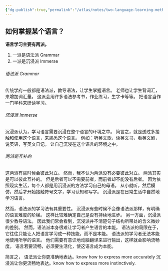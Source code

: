 ```yaml
---
{"dg-publish":true,"permalink":"/atlas/notes/two-language-learning-methods/","tags":["tuition/language"]}
---
```



## 如何掌握某个语言？

**语言学习主要有两派。**
1. 一派是语法派 Grammar
2. 一派是沉浸派 Immerse

###### 语法派 Grammar
传统学府一般都是语法派，教导语法，让学生掌握语言。
老师也让学生背词汇，来增加词汇量。
这派会用许多语法参考书，作业练习，生字卡等等。
把语言当作一门学科来研读学习。

###### 沉浸派  Immerse
沉浸派认为，学习语言需要沉浸在整个语言的环境之中。
简言之，就是透过多接触和使用这个语言，来熟悉这个语言。
例如：听英文歌，读英文书，看英文剧，说英语，写英文日记。
让自己沉浸在这个语言的环境之中。

###### 两派是互补的
这两派有些时候会彼此对立。
然而，我不认为两派没有必要彼此对立。
两派其实是可以彼此互补的。
但是后者可以不需要前者，而前者却不能没有后者。
因为依照现实生活，每个人都是用沉浸派的方法学习自己的母语。
从小就听，然后模仿，然后才开始接触符号文字，学习认知和写字。
沉浸派是在日常生活中自然地学习语言。

然而，语法派的学习法有其重要性。
沉浸派有些时候不会像语法派那样，有明确的语言难度的阶梯。
这样比较难确定自己是否有持续地进步。
另一方面，沉浸派很少教导语法。
因此我们常会看到，沉浸派并不清楚句子结构所带处的含义微妙的差别。
然而，语法派本身很难让学习者产生语言的本能。
语法派的局限在于，它往往只能让人把语言学习成一种技能，而不是本能。
语法派的学习者无法本能地使用所学的语言。
他们需要有意识地动脑翻译来进行输出，这样就会影响流畅度。
语言若要流畅，必须要生活化，使这语言成为本能。

简言之，
语法派让你更准确地表达。know how to express more accurately 
沉浸派让你更流畅地表达。know how to express more instinctively. 